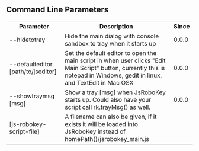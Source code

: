 Command Line Parameters
-----------------------
<table>
<tr><th>Parameter</th><th>Description</th><th>Since</th></tr>
<tr><td>--hidetotray</td><td>Hide the main dialog with console sandbox to tray when it starts up</td><td>0.0.0</td></tr>
<tr><td>--defaulteditor [path/to/jseditor]</td><td>Set the default editor to open the main script in when user clicks "Edit Main Script" button, currently this is notepad in Windows, gedit in linux, and TextEdit in Mac OSX</td><td>0.0.0</td></tr>
<tr><td>--showtraymsg [msg]</td><td> Show a tray [msg] when JsRoboKey starts up. Could also have your script call rk.trayMsg() as well.</td><td>0.0.0</td></tr>
<tr><td>[js-robokey-script-file]</td><td>A filename can also be given, if it exists it will be loaded into JsRoboKey instead of homePath()/jsrobokey_main.js</td></tr>
</table>
